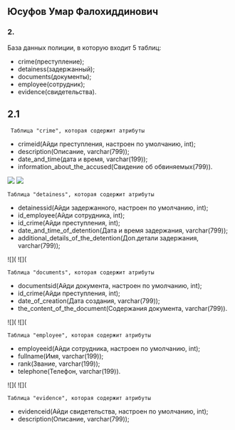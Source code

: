 ## Юсуфов Умар Фалохиддинович

### 2.
База данных полиции, в которую входит 5 таблиц:
* crime(преступление);
* detainess(задержанный);
* documents(документы);
* employee(сотрудник);
* evidence(свидетельства).

##  2.1
	 Таблица "crime", которая содержит атрибуты
* crimeid(Айди преступления, настроен по умолчанию, int);
* description(Описание, varchar(799));
* date_and_time(дата и время, varchar(199));
* information_about_the_accused(Свидение об обвиняемых(799)).

![](screenshots./msg1276890825-32239.000001)	![](screenshots./msg1276890825-32308.000002)

	Таблица "detainess", которая содержит атрибуты
* detainessid(Айди задержанного, настроен по умолчанию, int);
* id_employee(Айди сотрудника, int);
* id_crime(Айди преступления, int);
* date_and_time_of_detention(Дата и время задержания, varchar(799));
* additional_details_of_the_detention(Доп.детали задержания, varchar(799));

![](						![](

	Таблица "documents", которая содержит атрибуты
* documentsid(Айди документа, настроен по умолчанию, int);
* id_crime(Айди преступления, int);
* date_of_creation(Дата создания, varchar(799));
* the_content_of_the_document(Содержания документа, varchar(799)).

![](						![](

	Таблица "employee", которая содержит атрибуты	
* employeeid(Айди сотрудника, настроен по умолчанию, int);
* fullname(Имя, varchar(199));
* rank(Звание, varchar(199));
* telephone(Телефон, varchar(199)).

![](						![](

	Таблица "evidence", которая содержит атрибуты
* evidenceid(Айди свидетельства, настроен по умолчанию, int);
* description(Описание, varchar(799));
